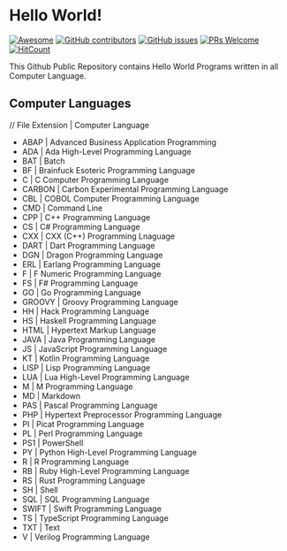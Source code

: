 # Hello World!

[![Awesome](https://awesome.re/badge.svg)](https://awesome.re) [![GitHub contributors](https://img.shields.io/github/contributors/mrepol742/Hello_World)](https://github.com/mrepol742/Hello_World/graphs/contributors) [![GitHub issues](https://img.shields.io/github/issues/mrepol742/Hello_World)](https://github.com/mrepol742/Hello_World/issues) [![PRs Welcome](https://img.shields.io/badge/PRs-welcome-brightgreen.svg?style=flat-square)](https://github.com/mrepol742/Hello_World/pulls) [![HitCount](https://views.whatilearened.today/views/github/mrepol742/Hello_World.svg)](https://github.com/mrepol742/Hello_World) 

This Github Public Repository contains Hello World Programs written in all Computer Language.

## Computer Languages

// File Extension | Computer Language

- ABAP | Advanced Business Application Programming
- ADA | Ada High-Level Programming Language
- BAT | Batch
- BF | Brainfuck Esoteric Programming Language
- C | C Computer Programming Language
- CARBON | Carbon Experimental Programming Language
- CBL | COBOL Computer Programming Language
- CMD | Command Line
- CPP | C++ Programming Language
- CS | C# Programming Language
- CXX | CXX (C++) Programming Lnaguage
- DART | Dart Programming Language
- DGN | Dragon Programming Language
- ERL | Earlang Programming Language
- F | F Numeric Programming Language
- FS | F# Programming Language
- GO | Go Programming Language
- GROOVY | Groovy Programming Language
- HH | Hack Programming Language
- HS | Haskell Programming Language
- HTML | Hypertext Markup Language
- JAVA | Java Programming Language
- JS | JavaScript Programming Language
- KT | Kotlin Programming Language
- LISP | Lisp Programming Language
- LUA | Lua High-Level Programming Language
- M | M Programming Language
- MD | Markdown
- PAS | Pascal Programming Language
- PHP | Hypertext Preprocessor Programming Language
- PI | Picat Programming Language
- PL | Perl Programming Language
- PS1 | PowerShell
- PY | Python High-Level Programming Language
- R | R Programming Language
- RB | Ruby High-Level Programming Language
- RS | Rust Programming Language
- SH | Shell
- SQL | SQL Programming Language
- SWIFT | Swift Programming Language
- TS | TypeScript Programming Language
- TXT | Text
- V | Verilog Programming Language
